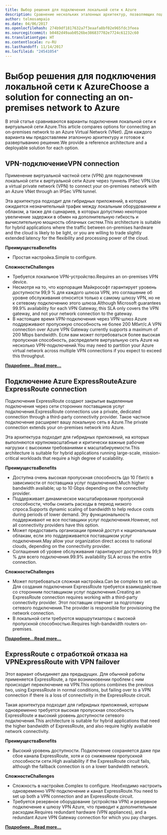 ```yaml
---
title: Выбор решения для подключения локальной сети к Azure
description: Сравнение нескольких эталонных архитектур, позволяющих подключить локальную сеть к Azure.
author: telmosampaio
ms.date: 04/06/2017
ms.openlocfilehash: 274b9df1817632a7f3eaafa8bf02e965fdc3feea
ms.sourcegitcommit: b0482d49aab0526be386837702e7724c61232c60
ms.translationtype: HT
ms.contentlocale: ru-RU
ms.lasthandoff: 11/14/2017
ms.locfileid: "24541054"
---
```

# <a name="choose-a-solution-for-connecting-an-on-premises-network-to-azure"></a><span data-ttu-id="ecac6-103">Выбор решения для подключения локальной сети к Azure</span><span class="sxs-lookup"><span data-stu-id="ecac6-103">Choose a solution for connecting an on-premises network to Azure</span></span>

<span data-ttu-id="ecac6-104">В этой статье сравниваются варианты подключения локальной сети к виртуальной сети Azure.</span><span class="sxs-lookup"><span data-stu-id="ecac6-104">This article compares options for connecting an on-premises network to an Azure Virtual Network (VNet).</span></span> <span data-ttu-id="ecac6-105">Для каждого варианта мы предоставляем эталонную архитектуру и готовое к развертыванию решение.</span><span class="sxs-lookup"><span data-stu-id="ecac6-105">We provide a reference architecture and a deployable solution for each option.</span></span>

## <a name="vpn-connection"></a><span data-ttu-id="ecac6-106">VPN-подключение</span><span class="sxs-lookup"><span data-stu-id="ecac6-106">VPN connection</span></span>

<span data-ttu-id="ecac6-107">Применение виртуальной частной сети (VPN) для подключения локальной сети к виртуальной сети Azure через туннель IPSec VPN.</span><span class="sxs-lookup"><span data-stu-id="ecac6-107">Use a virtual private network (VPN) to connect your on-premises network with an Azure VNet through an IPSec VPN tunnel.</span></span>

<span data-ttu-id="ecac6-108">Эта архитектура подходит для гибридных приложений, в которых ожидается незначительный трафик между локальным оборудованием и облаком, а также для сценариев, в которых допустимо некоторое увеличение задержки в обмен на дополнительную гибкость и вычислительную мощность облачных систем.</span><span class="sxs-lookup"><span data-stu-id="ecac6-108">This architecture is suitable for hybrid applications where the traffic between on-premises hardware and the cloud is likely to be light, or you are willing to trade slightly extended latency for the flexibility and processing power of the cloud.</span></span>

<span data-ttu-id="ecac6-109">**Преимущества**</span><span class="sxs-lookup"><span data-stu-id="ecac6-109">**Benefits**</span></span>

- <span data-ttu-id="ecac6-110">Простая настройка.</span><span class="sxs-lookup"><span data-stu-id="ecac6-110">Simple to configure.</span></span>

<span data-ttu-id="ecac6-111">**Сложности**</span><span class="sxs-lookup"><span data-stu-id="ecac6-111">**Challenges**</span></span>

- <span data-ttu-id="ecac6-112">Требуется локальное VPN-устройство.</span><span class="sxs-lookup"><span data-stu-id="ecac6-112">Requires an on-premises VPN device.</span></span>
- <span data-ttu-id="ecac6-113">Несмотря на то, что корпорация Майкрософт гарантирует уровень доступности 99,9 % для каждого шлюза VPN, это соглашение об уровне обслуживания относится только к самому шлюзу VPN, но не к сетевому подключению этого шлюза.</span><span class="sxs-lookup"><span data-stu-id="ecac6-113">Although Microsoft guarantees 99.9% availability for each VPN Gateway, this SLA only covers the VPN gateway, and not your network connection to the gateway.</span></span>
- <span data-ttu-id="ecac6-114">В настоящее время VPN-подключения через VPN-шлюз Azure поддерживают пропускную способность не более 200 Мбит/с.</span><span class="sxs-lookup"><span data-stu-id="ecac6-114">A VPN connection over Azure VPN Gateway currently supports a maximum of 200 Mbps bandwidth.</span></span> <span data-ttu-id="ecac6-115">Если вам может потребоваться более высокая пропускная способность, распределите виртуальную сеть Azure на несколько VPN-подключений.</span><span class="sxs-lookup"><span data-stu-id="ecac6-115">You may need to partition your Azure virtual network across multiple VPN connections if you expect to exceed this throughput.</span></span>

<span data-ttu-id="ecac6-116">**[Подробнее...][vpn]**</span><span class="sxs-lookup"><span data-stu-id="ecac6-116">**[Read more...][vpn]**</span></span>

## <a name="azure-expressroute-connection"></a><span data-ttu-id="ecac6-117">Подключение Azure ExpressRoute</span><span class="sxs-lookup"><span data-stu-id="ecac6-117">Azure ExpressRoute connection</span></span>

<span data-ttu-id="ecac6-118">Подключения ExpressRoute создают закрытые выделенные подключения через сети сторонних поставщиков услуг подключения.</span><span class="sxs-lookup"><span data-stu-id="ecac6-118">ExpressRoute connections use a private, dedicated connection through a third-party connectivity provider.</span></span> <span data-ttu-id="ecac6-119">Такое частное подключение расширяет вашу локальную сеть в Azure.</span><span class="sxs-lookup"><span data-stu-id="ecac6-119">The private connection extends your on-premises network into Azure.</span></span> 

<span data-ttu-id="ecac6-120">Эта архитектура подходит для гибридных приложений, на которых выполняются крупномасштабные и критически важные рабочие нагрузки с высокими требованиями к масштабируемости.</span><span class="sxs-lookup"><span data-stu-id="ecac6-120">This architecture is suitable for hybrid applications running large-scale, mission-critical workloads that require a high degree of scalability.</span></span> 

<span data-ttu-id="ecac6-121">**Преимущества**</span><span class="sxs-lookup"><span data-stu-id="ecac6-121">**Benefits**</span></span>

- <span data-ttu-id="ecac6-122">Доступна очень высокая пропускная способность (до 10 Гбит/с в зависимости от поставщика услуг подключения).</span><span class="sxs-lookup"><span data-stu-id="ecac6-122">Much higher bandwidth available; up to 10 Gbps depending on the connectivity provider.</span></span>
- <span data-ttu-id="ecac6-123">Поддерживает динамическое масштабирование пропускной способности, чтобы снизить расходы в период низкого спроса.</span><span class="sxs-lookup"><span data-stu-id="ecac6-123">Supports dynamic scaling of bandwidth to help reduce costs during periods of lower demand.</span></span> <span data-ttu-id="ecac6-124">Эту функциональность поддерживают не все поставщики услуг подключения.</span><span class="sxs-lookup"><span data-stu-id="ecac6-124">However, not all connectivity providers have this option.</span></span>
- <span data-ttu-id="ecac6-125">Может предоставить организации прямой доступ к национальным облакам, если это поддерживается поставщиком услуг подключения.</span><span class="sxs-lookup"><span data-stu-id="ecac6-125">May allow your organization direct access to national clouds, depending on the connectivity provider.</span></span>
- <span data-ttu-id="ecac6-126">Соглашения об уровне обслуживания гарантируют доступность 99,9 % для всего подключения.</span><span class="sxs-lookup"><span data-stu-id="ecac6-126">99.9% availability SLA across the entire connection.</span></span>

<span data-ttu-id="ecac6-127">**Сложности**</span><span class="sxs-lookup"><span data-stu-id="ecac6-127">**Challenges**</span></span>

- <span data-ttu-id="ecac6-128">Может потребоваться сложная настройка.</span><span class="sxs-lookup"><span data-stu-id="ecac6-128">Can be complex to set up.</span></span> <span data-ttu-id="ecac6-129">Для создания подключения ExpressRoute требуется взаимодействие со сторонним поставщиком услуг подключения.</span><span class="sxs-lookup"><span data-stu-id="ecac6-129">Creating an ExpressRoute connection requires working with a third-party connectivity provider.</span></span> <span data-ttu-id="ecac6-130">Этот поставщик отвечает за подготовку сетевого подключения.</span><span class="sxs-lookup"><span data-stu-id="ecac6-130">The provider is responsible for provisioning the network connection.</span></span>
- <span data-ttu-id="ecac6-131">В локальной сети требуются маршрутизаторы с высокой пропускной способностью.</span><span class="sxs-lookup"><span data-stu-id="ecac6-131">Requires high-bandwidth routers on-premises.</span></span>

<span data-ttu-id="ecac6-132">**[Подробнее...][expressroute]**</span><span class="sxs-lookup"><span data-stu-id="ecac6-132">**[Read more...][expressroute]**</span></span>

## <a name="expressroute-with-vpn-failover"></a><span data-ttu-id="ecac6-133">ExpressRoute с отработкой отказа на VPN</span><span class="sxs-lookup"><span data-stu-id="ecac6-133">ExpressRoute with VPN failover</span></span>

<span data-ttu-id="ecac6-134">Этот вариант объединяет два предыдущих. Для обычной работы применяется ExpressRoute, а при возникновении проблем с ним происходит переключение на VPN.</span><span class="sxs-lookup"><span data-stu-id="ecac6-134">This options combines the previous two, using ExpressRoute in normal conditions, but failing over to a VPN connection if there is a loss of connectivity in the ExpressRoute circuit.</span></span>

<span data-ttu-id="ecac6-135">Такая архитектура подходит для гибридных приложений, которым одновременно требуется высокая пропускная способность ExpressRoute и высокий уровень доступности сетевого подключения.</span><span class="sxs-lookup"><span data-stu-id="ecac6-135">This architecture is suitable for hybrid applications that need the higher bandwidth of ExpressRoute, and also require highly available network connectivity.</span></span> 

<span data-ttu-id="ecac6-136">**Преимущества**</span><span class="sxs-lookup"><span data-stu-id="ecac6-136">**Benefits**</span></span>

- <span data-ttu-id="ecac6-137">Высокий уровень доступности. Подключение сохраняется даже при сбое канала ExpressRoute, хотя и со снижением пропускной способности сети.</span><span class="sxs-lookup"><span data-stu-id="ecac6-137">High availability if the ExpressRoute circuit fails, although the fallback connection is on a lower bandwidth network.</span></span>

<span data-ttu-id="ecac6-138">**Сложности**</span><span class="sxs-lookup"><span data-stu-id="ecac6-138">**Challenges**</span></span>

- <span data-ttu-id="ecac6-139">Сложность в настройке.</span><span class="sxs-lookup"><span data-stu-id="ecac6-139">Complex to configure.</span></span> <span data-ttu-id="ecac6-140">Необходимо настроить одновременно VPN-подключение и канал ExpressRoute.</span><span class="sxs-lookup"><span data-stu-id="ecac6-140">You need to set up both a VPN connection and an ExpressRoute circuit.</span></span>
- <span data-ttu-id="ecac6-141">Требуется резервное оборудование (устройства VPN) и резервное подключение к шлюзу VPN Azure, что приводит к дополнительным расходам.</span><span class="sxs-lookup"><span data-stu-id="ecac6-141">Requires redundant hardware (VPN appliances), and a redundant Azure VPN Gateway connection for which you pay charges.</span></span>

<span data-ttu-id="ecac6-142">**[Подробнее...][expressroute-vpn-failover]**</span><span class="sxs-lookup"><span data-stu-id="ecac6-142">**[Read more...][expressroute-vpn-failover]**</span></span>

<!-- links -->
[expressroute]: ./expressroute.md
[expressroute-vpn-failover]: ./expressroute-vpn-failover.md
[vpn]: ./vpn.md